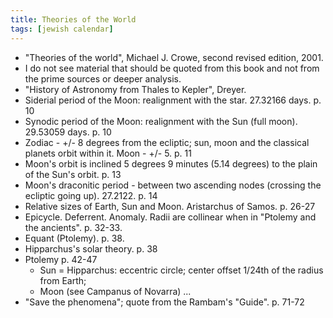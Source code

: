 ```yaml
---
title: Theories of the World
tags: [jewish calendar]
---
```

- "Theories of the world", Michael J. Crowe, second revised edition, 2001.
- I do not see material that should be quoted from this book and not from the prime sources or deeper analysis.
- "History of Astronomy from Thales to Kepler", Dreyer. 
- Siderial period of the Moon: realignment with the star. 27.32166 days. p. 10
- Synodic period of the Moon: realignment with the Sun (full moon). 29.53059 days. p. 10
- Zodiac - +/- 8 degrees from the ecliptic; sun, moon and the classical planets orbit within it. Moon - +/- 5. p. 11
- Moon's orbit is inclined 5 degrees 9 minutes (5.14 degrees) to the plain of the Sun's orbit. p. 13
- Moon's draconitic period - between two ascending nodes (crossing the ecliptic going up). 27.2122. p. 14
- Relative sizes of Earth, Sun and Moon. Aristarchus of Samos. p. 26-27
- Epicycle. Deferrent. Anomaly. Radii are  collinear when in "Ptolemy and the ancients". p. 32-33.
- Equant (Ptolemy). p. 38.
- Hipparchus's solar theory. p. 38
- Ptolemy p. 42-47
  - Sun = Hipparchus: eccentric circle; center offset 1/24th of the radius from Earth;
  - Moon (see Campanus of Novarra) ...
- "Save the phenomena"; quote from the Rambam's "Guide". p. 71-72 
